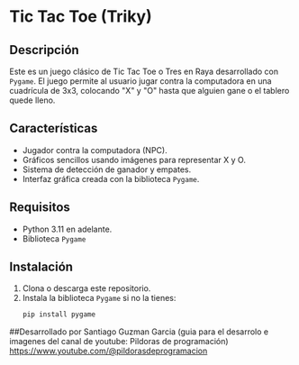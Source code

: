 # Tic Tac Toe (Triky)

## Descripción
Este es un juego clásico de Tic Tac Toe o Tres en Raya desarrollado con `Pygame`. El juego permite al usuario jugar contra la computadora en una cuadrícula de 3x3, colocando "X" y "O" hasta que alguien gane o el tablero quede lleno.

## Características
- Jugador contra la computadora (NPC).
- Gráficos sencillos usando imágenes para representar X y O.
- Sistema de detección de ganador y empates.
- Interfaz gráfica creada con la biblioteca `Pygame`.

## Requisitos
- Python 3.11 en adelante.
- Biblioteca `Pygame`

## Instalación
1. Clona o descarga este repositorio.
2. Instala la biblioteca `Pygame` si no la tienes:
   ```bash
   pip install pygame
   
##Desarrollado por
Santiago Guzman Garcia
(guia para el desarrolo e imagenes del canal de youtube: Pildoras de programación) https://www.youtube.com/@pildorasdeprogramacion
